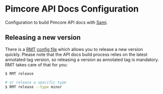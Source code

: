 # Pimcore API Docs Configuration

Configuration to build Pimcore API docs with [Sami](https://github.com/FriendsOfPHP/Sami).


## Releasing a new version

There is a [RMT](https://github.com/liip/RMT) [config file](./.rmt.yml) which allows you to release a new version quickly.
Please note that the API docs build process relies on the latest annotated tag version, so releasing a version as annotated
tag is mandatory. RMT takes care of that for you:

```bash
$ RMT release

# or release a specific type
$ RMT release --type minor
```

